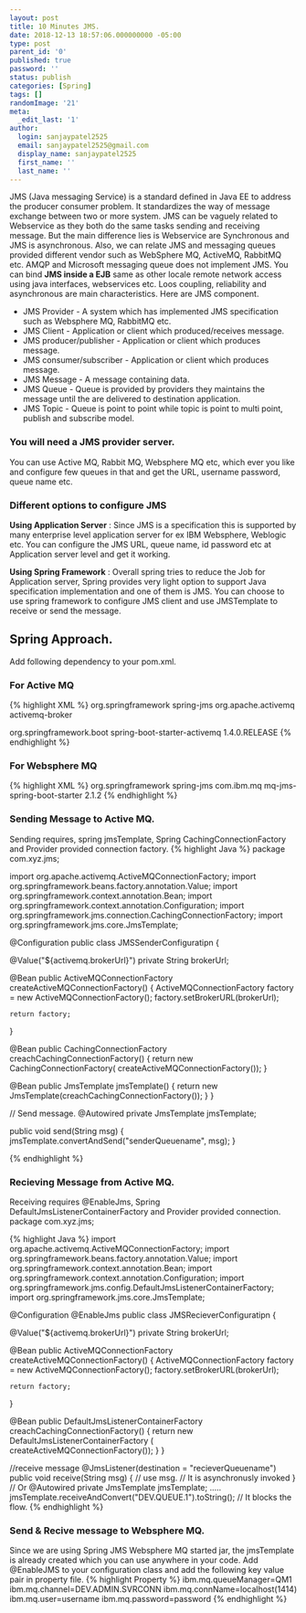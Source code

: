 ```yaml
---
layout: post
title: 10 Minutes JMS.
date: 2018-12-13 18:57:06.000000000 -05:00
type: post
parent_id: '0'
published: true
password: ''
status: publish
categories: [Spring]
tags: []
randomImage: '21'
meta:
  _edit_last: '1'
author:
  login: sanjaypatel2525
  email: sanjaypatel2525@gmail.com
  display_name: sanjaypatel2525
  first_name: ''
  last_name: ''
---
```

JMS (Java messaging Service) is a standard defined in Java EE to address the producer consumer problem. It standardizes the way of message exchange between two or more system. JMS can be vaguely related to Webservice as they both do the same tasks sending and receiving message. But the main difference lies is Webservice are Synchronous and JMS is asynchronous. Also, we can relate JMS and messaging queues provided different vendor such as WebSphere MQ, ActiveMQ, RabbitMQ etc. AMQP and Microsoft messaging queue does not implement JMS. You can bind **JMS inside a EJB** same as other locale remote network access using java interfaces, webservices etc. Loos coupling, reliability and asynchronous are main characteristics. 
Here are JMS component.
* JMS Provider - A system which has implemented JMS specification such as Websphere MQ, RabbitMQ etc.
* JMS Client - Application or client which produced/receives message.
* JMS producer/publisher - Application or client which produces message. 
* JMS consumer/subscriber - Application or client which produces message. 
* JMS Message - A message containing data.
* JMS Queue - Queue is provided by providers they maintains the message until the are delivered to destination application.
* JMS Topic - Queue is point to point while topic is point to multi point, publish and subscribe model.

### You will need a JMS provider server.
You can use Active MQ, Rabbit MQ, Websphere MQ etc, which ever you like and configure few queues in that and get the URL, username password, queue name etc.

### Different options to configure JMS 
**Using Application Server** : Since JMS is a specification this is supported by many enterprise level application server for ex IBM Websphere, Weblogic etc. You can configure the JMS URL, queue name, id password etc at Application server level and get it working.  

**Using Spring Framework** : Overall spring tries to reduce the Job for Application server, Spring provides very light option to support Java specification implementation and one of them is JMS. You can choose to use spring framework to configure JMS client and use JMSTemplate to receive or send the message. 

## Spring Approach. 
Add following dependency to your pom.xml.
### For Active MQ
{% highlight XML %}
<dependency>
  <groupId>org.springframework</groupId>
  <artifactId>spring-jms</artifactId>
</dependency>
<dependency>
  <groupId>org.apache.activemq</groupId>
  <artifactId>activemq-broker</artifactId>
</dependency>
<!-- Or just starter -->
<dependency>
    <groupId>org.springframework.boot</groupId>
    <artifactId>spring-boot-starter-activemq</artifactId>
    <version>1.4.0.RELEASE</version>
</dependency>
{% endhighlight  %}

### For Websphere MQ
<!-- https://mvnrepository.com/artifact/com.ibm.mq/mq-jms-spring-boot-starter -->
{% highlight XML %}
<dependency>
  <groupId>org.springframework</groupId>
  <artifactId>spring-jms</artifactId>
</dependency>
<dependency>
    <groupId>com.ibm.mq</groupId>
    <artifactId>mq-jms-spring-boot-starter</artifactId>
    <version>2.1.2</version>
</dependency>
{% endhighlight %}

### Sending Message to Active MQ. 
Sending requires, spring jmsTemplate, Spring CachingConnectionFactory and Provider provided connection factory.
{% highlight Java %}
package com.xyz.jms;

import org.apache.activemq.ActiveMQConnectionFactory;
import org.springframework.beans.factory.annotation.Value;
import org.springframework.context.annotation.Bean;
import org.springframework.context.annotation.Configuration;
import org.springframework.jms.connection.CachingConnectionFactory;
import org.springframework.jms.core.JmsTemplate;

@Configuration
public class JMSSenderConfiguratipn {

  @Value("${activemq.brokerUrl}")
  private String brokerUrl;

  @Bean
  public ActiveMQConnectionFactory createActiveMQConnectionFactory() {
    ActiveMQConnectionFactory factory =
        new ActiveMQConnectionFactory();
    factory.setBrokerURL(brokerUrl);

    return factory;
  }

  @Bean
  public CachingConnectionFactory creachCachingConnectionFactory() {
    return new CachingConnectionFactory(
        createActiveMQConnectionFactory());
  }

  @Bean
  public JmsTemplate jmsTemplate() {
    return new JmsTemplate(creachCachingConnectionFactory());
  }
}

// Send message.
@Autowired
private JmsTemplate jmsTemplate;

public void send(String msg) {
  jmsTemplate.convertAndSend("senderQueuename", msg);
}

{% endhighlight %}

### Recieving Message from Active MQ. 
Receiving requires @EnableJms, Spring DefaultJmsListenerContainerFactory  and Provider provided connection.
package com.xyz.jms;

{% highlight Java %}
import org.apache.activemq.ActiveMQConnectionFactory;
import org.springframework.beans.factory.annotation.Value;
import org.springframework.context.annotation.Bean;
import org.springframework.context.annotation.Configuration;
import org.springframework.jms.config.DefaultJmsListenerContainerFactory;
import org.springframework.jms.core.JmsTemplate;

@Configuration
@EnableJms
public class JMSRecieverConfiguratipn {

  @Value("${activemq.brokerUrl}")
  private String brokerUrl;

  @Bean
  public ActiveMQConnectionFactory createActiveMQConnectionFactory() {
    ActiveMQConnectionFactory factory =
        new ActiveMQConnectionFactory();
    factory.setBrokerURL(brokerUrl);

    return factory;
  }

  @Bean
  public DefaultJmsListenerContainerFactory  creachCachingConnectionFactory() {
    return new DefaultJmsListenerContainerFactory (
        createActiveMQConnectionFactory());
  }
}

//receive message
@JmsListener(destination = "recieverQueuename")
public void receive(String msg) {
  // use msg.  // It is asynchronusly invoked
}
// Or 
@Autowired
private JmsTemplate jmsTemplate;
.....
jmsTemplate.receiveAndConvert("DEV.QUEUE.1").toString(); // It blocks the flow. 
{% endhighlight %}

### Send & Recive message to Websphere MQ.
Since we are using Spring JMS Websphere MQ started jar, the jmsTemplate is already created which you can use anywhere in your code. 
Add @EnableJMS to your configuration class and add the following key value pair in property file.
{% highlight Property %}
ibm.mq.queueManager=QM1
ibm.mq.channel=DEV.ADMIN.SVRCONN
ibm.mq.connName=localhost(1414)
ibm.mq.user=username
ibm.mq.password=password
{% endhighlight  %}